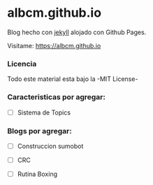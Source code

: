 # albcm.github.io

Blog hecho con [jekyll](http://jekyllrb.com)  alojado con Github Pages.

Visitame: https://albcm.github.io

### Licencia
Todo este material esta bajo la -MIT License-

### Caracteristicas por agregar:
- [ ] Sistema de Topics

### Blogs por agregar:

- [ ] Construccion sumobot
- [ ] CRC
- [ ] Rutina Boxing

